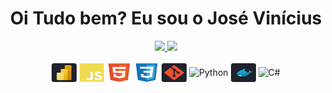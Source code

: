 <div>
  
  <h1 align="center">
    Oi Tudo bem? Eu sou o 
    <a>José Vinícius</a>
  </h1>
  <p align="center">
  </p>
  
</div>

<div align="center">
  <a href="https://github.com/JoseViniciusMM">
    <img height="150em" src="https://github-readme-stats.vercel.app/api?username=JoseViniciusMM&count_private=true&include_all_commits=true&show_icons=true&theme=dracula&hide_border=false&show_owner=true"/>
<img height="150em" src="https://github-readme-stats.vercel.app/api/top-langs/?username=JoseViniciusMM&layout=compact&langs_count=10&theme=dark">
  </a>
</div>

<div align="center" valign="top"><br>
  <img align="center" alt="Power BI" height="30" width="40" src="https://github.com/gui-bus/TechIcons/blob/main/Dark/Power%20BI.svg">
  <img align="center" alt="Js" height="30" width="40" src="https://raw.githubusercontent.com/devicons/devicon/master/icons/javascript/javascript-plain.svg">
  <img align="center" alt="HTML" height="30" width="40" src="https://raw.githubusercontent.com/devicons/devicon/master/icons/html5/html5-original.svg">
  <img align="center" alt="CSS" height="30" width="40" src="https://raw.githubusercontent.com/devicons/devicon/master/icons/css3/css3-original.svg">
  <img align="center" alt="Git" height="30" width="40" src="https://github.com/gui-bus/TechIcons/blob/main/Dark/GIT.svg">
  <img align="center" alt="Python" height="30" width="40" src="https://cdn.jsdelivr.net/gh/devicons/devicon/icons/python/python-original.svg">
   <img align="center" alt="Docker" height="30" width="40" src="https://github.com/gui-bus/TechIcons/blob/main/Dark/Docker.svg">
  <img align="center" alt="C#" height="30" width="40" src="https://cdn.jsdelivr.net/gh/devicons/devicon/icons/csharp/csharp-original.svg">
</div><br>


